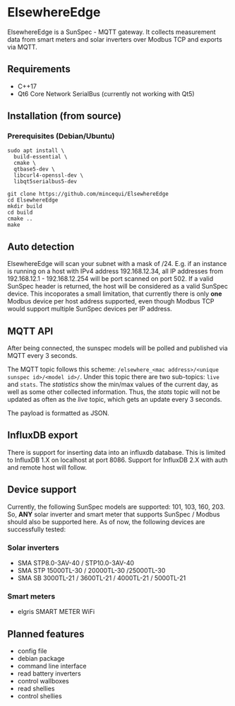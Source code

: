 # ElsewhereEdge

ElsewhereEdge is a SunSpec - MQTT gateway. It collects measurement data from smart meters and solar inverters over Modbus TCP and exports via MQTT.

## Requirements
- C++17
- Qt6 Core Network SerialBus (currently not working with Qt5)

## Installation (from source)
### Prerequisites (Debian/Ubuntu)
```
sudo apt install \
  build-essential \
  cmake \
  qtbase5-dev \
  libcurl4-openssl-dev \
  libqt5serialbus5-dev
```

```
git clone https://github.com/mincequi/ElsewhereEdge
cd ElsewhereEdge
mkdir build
cd build
cmake ..
make
```

## Auto detection
ElsewhereEdge will scan your subnet with a mask of /24. E.g. if an instance is running on a host with IPv4 address 192.168.12.34, all IP addresses from 192.168.12.1 - 192.168.12.254 will be port scanned on port 502. If a valid SunSpec header is returned, the host will be considered as a valid SunSpec device.
This incoporates a small limitation, that currently there is only **one** Modbus device per host address supported, even though Modbus TCP would support multiple SunSpec devices per IP address.

## MQTT API
After being connected, the sunspec models will be polled and published via MQTT every 3 seconds.

The MQTT topic follows this scheme: `/elsewhere_<mac address>/<unique sunspec id>/<model id>/`.
Under this topic there are two sub-topics: `live` and `stats`. The *statistics* show the min/max values of the current day, as well as some other collected information. Thus, the *stats* topic will not be updated as often as the *live* topic, which gets an update every 3 seconds.

The payload is formatted as JSON.

## InfluxDB export
There is support for inserting data into an influxdb database. This is limited to InfluxDB 1.X on localhost at port 8086.
Support for InfluxDB 2.X with auth and remote host will follow.

## Device support
Currently, the following SunSpec models are supported: 101, 103, 160, 203. So, **ANY** solar inverter and smart meter that supports SunSpec / Modbus should also be supported here. As of now, the following devices are successfully tested:
### Solar inverters
- SMA STP8.0-3AV-40 / STP10.0-3AV-40
- SMA STP 15000TL-30 / 20000TL-30 /25000TL-30
- SMA SB 3000TL-21 / 3600TL-21 / 4000TL-21 / 5000TL-21

### Smart meters
- elgris SMART METER WiFi

## Planned features
- config file
- debian package
- command line interface
- read battery inverters
- control wallboxes
- read shellies
- control shellies
